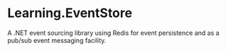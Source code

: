 # Learning.EventStore #

A .NET event sourcing library using Redis for event persistence and as a pub/sub event messaging facility.

